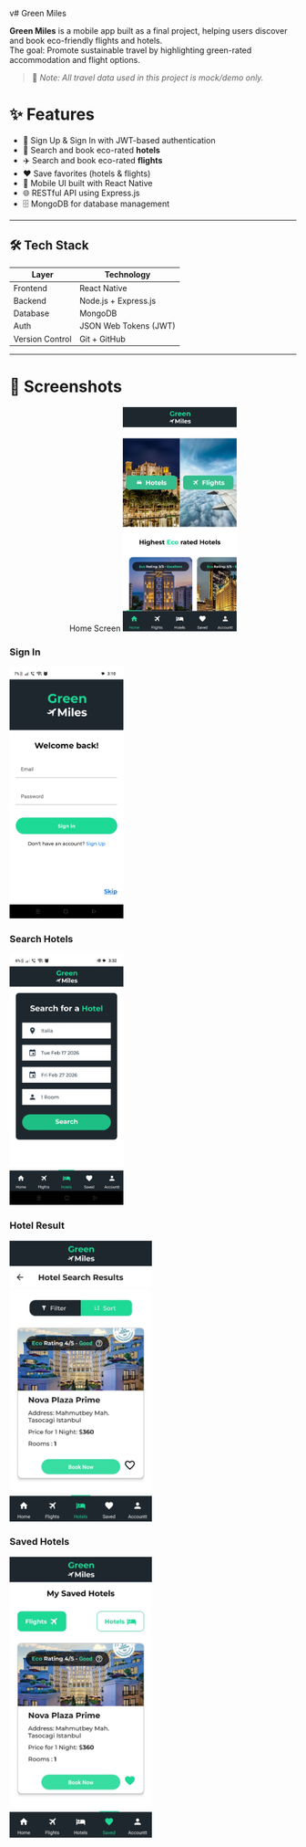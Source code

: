 v# Green Miles

**Green Miles** is a mobile app built as a final project, helping users discover and book eco-friendly flights and hotels.  
The goal: Promote sustainable travel by highlighting green-rated accommodation and flight options.

> 📌 *Note: All travel data used in this project is mock/demo only.*

# ✨ Features
- 🔐 Sign Up & Sign In with JWT-based authentication
- 🏨 Search and book eco-rated **hotels**
- ✈️ Search and book eco-rated **flights**
- ❤️ Save favorites (hotels & flights)
- 📱 Mobile UI built with React Native
- 🌐 RESTful API using Express.js
- 🗄️ MongoDB for database management

---

## 🛠️ Tech Stack
| Layer     | Technology                  |
|-----------|-----------------------------|
| Frontend  | React Native                |
| Backend   | Node.js + Express.js        |
| Database  | MongoDB                     |
| Auth      | JSON Web Tokens (JWT)       |
| Version Control | Git + GitHub          |

---

 # 📸 Screenshots
 
<p align="center" display="inline>
 
### Home Screen
<img src="./client/src/images/preview/HomePage.jpg" alt="Home" width="200"/>

### Sign In
<img src="./client/src/images/preview/Sign in.jpg" alt="Home" width="200"/>

### Search Hotels
<img src="./client/src/images/preview/Hotel Search.jpg" alt="Home" width="200"/>
</p>

### Hotel Result
<img src="./client/src/images/preview/Found hotels.jpg" alt="Home" width="250"/>

### Saved Hotels
<img src="./client/src/images/preview/Saved.jpg" alt="Home" width="250"/>
